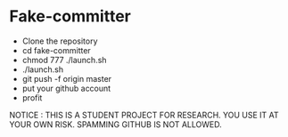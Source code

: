 Fake-committer
==============

- Clone the repository
- cd fake-committer
- chmod 777 ./launch.sh
- ./launch.sh
- git push -f origin master
- put your github account
- profit

NOTICE : THIS IS A STUDENT PROJECT FOR RESEARCH. YOU USE IT AT YOUR OWN RISK. SPAMMING GITHUB IS NOT ALLOWED.
